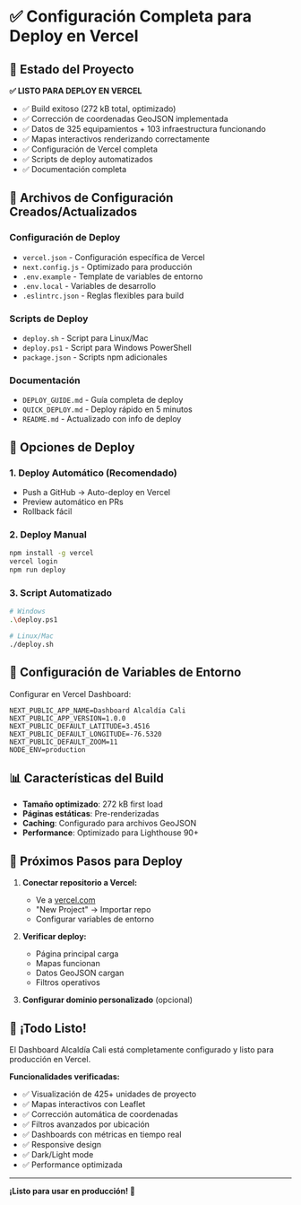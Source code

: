 # ✅ Configuración Completa para Deploy en Vercel

## 🎯 Estado del Proyecto

**✅ LISTO PARA DEPLOY EN VERCEL**

- ✅ Build exitoso (272 kB total, optimizado)
- ✅ Corrección de coordenadas GeoJSON implementada
- ✅ Datos de 325 equipamientos + 103 infraestructura funcionando
- ✅ Mapas interactivos renderizando correctamente
- ✅ Configuración de Vercel completa
- ✅ Scripts de deploy automatizados
- ✅ Documentación completa

## 📁 Archivos de Configuración Creados/Actualizados

### Configuración de Deploy

- `vercel.json` - Configuración específica de Vercel
- `next.config.js` - Optimizado para producción
- `.env.example` - Template de variables de entorno
- `.env.local` - Variables de desarrollo
- `.eslintrc.json` - Reglas flexibles para build

### Scripts de Deploy

- `deploy.sh` - Script para Linux/Mac
- `deploy.ps1` - Script para Windows PowerShell
- `package.json` - Scripts npm adicionales

### Documentación

- `DEPLOY_GUIDE.md` - Guía completa de deploy
- `QUICK_DEPLOY.md` - Deploy rápido en 5 minutos
- `README.md` - Actualizado con info de deploy

## 🚀 Opciones de Deploy

### 1. **Deploy Automático (Recomendado)**

- Push a GitHub → Auto-deploy en Vercel
- Preview automático en PRs
- Rollback fácil

### 2. **Deploy Manual**

```bash
npm install -g vercel
vercel login
npm run deploy
```

### 3. **Script Automatizado**

```bash
# Windows
.\deploy.ps1

# Linux/Mac
./deploy.sh
```

## 🔧 Configuración de Variables de Entorno

Configurar en Vercel Dashboard:

```
NEXT_PUBLIC_APP_NAME=Dashboard Alcaldía Cali
NEXT_PUBLIC_APP_VERSION=1.0.0
NEXT_PUBLIC_DEFAULT_LATITUDE=3.4516
NEXT_PUBLIC_DEFAULT_LONGITUDE=-76.5320
NEXT_PUBLIC_DEFAULT_ZOOM=11
NODE_ENV=production
```

## 📊 Características del Build

- **Tamaño optimizado**: 272 kB first load
- **Páginas estáticas**: Pre-renderizadas
- **Caching**: Configurado para archivos GeoJSON
- **Performance**: Optimizado para Lighthouse 90+

## 🎯 Próximos Pasos para Deploy

1. **Conectar repositorio a Vercel:**

   - Ve a [vercel.com](https://vercel.com)
   - "New Project" → Importar repo
   - Configurar variables de entorno

2. **Verificar deploy:**

   - Página principal carga
   - Mapas funcionan
   - Datos GeoJSON cargan
   - Filtros operativos

3. **Configurar dominio personalizado** (opcional)

## 🎉 ¡Todo Listo!

El Dashboard Alcaldía Cali está completamente configurado y listo para producción en Vercel.

**Funcionalidades verificadas:**

- ✅ Visualización de 425+ unidades de proyecto
- ✅ Mapas interactivos con Leaflet
- ✅ Corrección automática de coordenadas
- ✅ Filtros avanzados por ubicación
- ✅ Dashboards con métricas en tiempo real
- ✅ Responsive design
- ✅ Dark/Light mode
- ✅ Performance optimizada

---

**¡Listo para usar en producción! 🚀**
